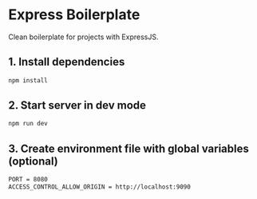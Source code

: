 # Express Boilerplate

Clean boilerplate for projects with ExpressJS.

## 1. Install dependencies

```bash
npm install
```

## 2. Start server in dev mode

```bash
npm run dev
```

## 3. Create environment file with global variables (optional)

```bash
PORT = 8080
ACCESS_CONTROL_ALLOW_ORIGIN = http://localhost:9090
```
